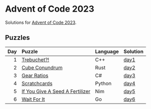 # Advent of Code 2023

Solutions for [Advent of Code 2023](https://adventofcode.com/2023).

## Puzzles

| Day | Puzzle | Language | Solution |
| --: | :----- | :------- | :------- |
| 1 | [Trebuchet?!](https://adventofcode.com/2023/day/1) | C++ | [day1](https://github.com/mnajda/advent-of-code-2023/tree/main/day1) |
| 2 | [Cube Conundrum](https://adventofcode.com/2023/day/2) | Rust | [day2](https://github.com/mnajda/advent-of-code-2023/tree/main/day2) |
| 3 | [Gear Ratios](https://adventofcode.com/2023/day/3) | C# | [day3](https://github.com/mnajda/advent-of-code-2023/tree/main/day3) |
| 4 | [Scratchcards](https://adventofcode.com/2023/day/4) | Python | [day4](https://github.com/mnajda/advent-of-code-2023/tree/main/day4) |
| 5 | [If You Give A Seed A Fertilizer](https://adventofcode.com/2023/day/5) | Nim | [day5](https://github.com/mnajda/advent-of-code-2023/tree/main/day5) |
| 6 | [Wait For It](https://adventofcode.com/2023/day/6) | Go | [day6](https://github.com/mnajda/advent-of-code-2023/tree/main/day6) |
